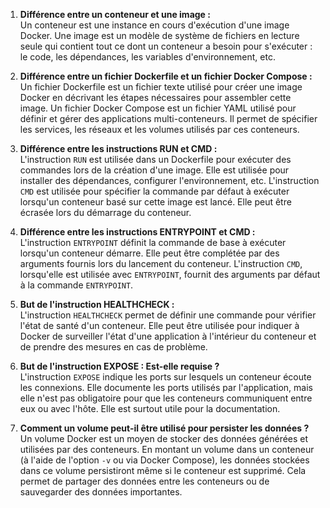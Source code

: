 1. **Différence entre un conteneur et une image :**   
   Un conteneur est une instance en cours d'exécution d'une image Docker. Une image est un modèle de système de fichiers en lecture seule qui contient tout ce dont un conteneur a besoin pour s'exécuter : le code, les dépendances, les variables d'environnement, etc.

2. **Différence entre un fichier Dockerfile et un fichier Docker Compose :**   
   Un fichier Dockerfile est un fichier texte utilisé pour créer une image Docker en décrivant les étapes nécessaires pour assembler cette image. Un fichier Docker Compose est un fichier YAML utilisé pour définir et gérer des applications multi-conteneurs. Il permet de spécifier les services, les réseaux et les volumes utilisés par ces conteneurs.

3. **Différence entre les instructions RUN et CMD :**   
   L'instruction `RUN` est utilisée dans un Dockerfile pour exécuter des commandes lors de la création d'une image. Elle est utilisée pour installer des dépendances, configurer l'environnement, etc. L'instruction `CMD` est utilisée pour spécifier la commande par défaut à exécuter lorsqu'un conteneur basé sur cette image est lancé. Elle peut être écrasée lors du démarrage du conteneur.

4. **Différence entre les instructions ENTRYPOINT et CMD :**   
   L'instruction `ENTRYPOINT` définit la commande de base à exécuter lorsqu'un conteneur démarre. Elle peut être complétée par des arguments fournis lors du lancement du conteneur. L'instruction `CMD`, lorsqu'elle est utilisée avec `ENTRYPOINT`, fournit des arguments par défaut à la commande `ENTRYPOINT`.

5. **But de l'instruction HEALTHCHECK :**   
   L'instruction `HEALTHCHECK` permet de définir une commande pour vérifier l'état de santé d'un conteneur. Elle peut être utilisée pour indiquer à Docker de surveiller l'état d'une application à l'intérieur du conteneur et de prendre des mesures en cas de problème.

6. **But de l'instruction EXPOSE : Est-elle requise ?**   
   L'instruction `EXPOSE` indique les ports sur lesquels un conteneur écoute les connexions. Elle documente les ports utilisés par l'application, mais elle n'est pas obligatoire pour que les conteneurs communiquent entre eux ou avec l'hôte. Elle est surtout utile pour la documentation.

7. **Comment un volume peut-il être utilisé pour persister les données ?**   
   Un volume Docker est un moyen de stocker des données générées et utilisées par des conteneurs. En montant un volume dans un conteneur (à l'aide de l'option `-v` ou via Docker Compose), les données stockées dans ce volume persistiront même si le conteneur est supprimé. Cela permet de partager des données entre les conteneurs ou de sauvegarder des données importantes.
